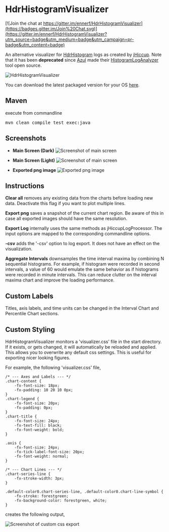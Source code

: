 HdrHistogramVisualizer
========

[![Join the chat at https://gitter.im/ennerf/HdrHistogramVisualizer](https://badges.gitter.im/Join%20Chat.svg)](https://gitter.im/ennerf/HdrHistogramVisualizer?utm_source=badge&utm_medium=badge&utm_campaign=pr-badge&utm_content=badge)

An alternative visualizer for [HdrHistogram](https://github.com/HdrHistogram/HdrHistogram) logs as created by [jHiccup](https://github.com/giltene/jHiccup). Note that it has been **deprecated** since [Azul](http://www.azulsystems.com/product/jHiccup) made their [HistogramLogAnalyzer](https://github.com/HdrHistogram/HistogramLogAnalyzer) tool open source.

![HdrHistogramVisualizer](https://ennerf.github.io/HdrHistogramVisualizer/icon.png?)

You can download the latest packaged version for your OS [here](https://ennerf.github.io/HdrHistogramVisualizer/download.html).


<h2>Maven</h2>
execute from commandline
<pre>mvn clean compile test exec:java</pre>

<h2>Screenshots</h2>

* **Main Screen (Dark)**
![Screenshot of main screen](https://ennerf.github.io/HdrHistogramVisualizer/screenshots/main-view-dark.png?)

* **Main Screen (Light)**
  ![Screenshot of main screen](https://ennerf.github.io/HdrHistogramVisualizer/screenshots/main-view-light.png?)
  
* **Exported png image**
![Exported png image](https://ennerf.github.io/HdrHistogramVisualizer/screenshots/chart-export-2.png?)

<h2>Instructions</h2>

**Clear all** removes any existing data from the charts before loading new data. Deactivate this flag if you want to plot multiple lines.

**Export png** saves a snapshot of the current chart region. Be aware of this in case all exported images should have the same resolution.

**Export Log** internally uses the same methods as jHiccupLogProcessor. The input options are mapped to the corresponding commandline options.

**-csv** adds the '-csv' option to log export. It does not have an effect on the visualization.

**Aggregate Intervals** downsamples the time interval maxima by combining N sequential histograms. For example, if histogram were recorded in second intervals, a value of 60 would emulate the same behavior as if histograms were recorded in minute intervals. This can reduce clutter on the interval maxima chart and improve the loading performance.

<h2>Custom Labels</h2>

Titles, axis labels, and time units can be changed in the Interval Chart and Percentile Chart sections.

<h2>Custom Styling</h2>

HdrHistogramVisualizer monitors a 'visualizer.css' file in the start directory. If it exists, or gets changed, it will automatically be reloaded and applied. This allows you to overwrite any default css settings. This is useful for exporting nicer looking figures.

For example, the following 'visualizer.css' file,

```
/* --- Axes and Labels --- */
.chart-content {
	-fx-font-size: 18px;
    -fx-padding: 10 20 10 0px;
}
.chart-legend {
	-fx-font-size: 20px;
    -fx-padding: 0px;
}
.chart-title {
	-fx-font-size: 24px;
    -fx-text-fill: black;
    -fx-font-weight: bold;
}

.axis {
	-fx-font-size: 24px;
    -fx-tick-label-font-size: 20px;
    -fx-font-weight: normal;
}

/* --- Chart Lines --- */
.chart-series-line {
    -fx-stroke-width: 3px;
}

.default-color0.chart-series-line, .default-color0.chart-line-symbol {
    -fx-stroke: forestgreen;
	-fx-background-color: forestgreen, white;
}
```

creates the following output,

![Screenshot of custom css export](https://ennerf.github.io/HdrHistogramVisualizer/screenshots/chart-export-custom.png?)


